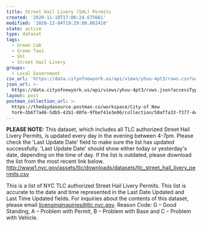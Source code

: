 ```yaml
---
title: Street Hail Livery (SHL) Permits
created: '2020-11-10T17:06:24.675661'
modified: '2020-12-04T19:29:08.802410'
state: active
type: dataset
tags:
  - Green Cab
  - Green Taxi
  - Shl
  - Street Hail Livery
groups:
  - Local Government
csv_url: 'https://data.cityofnewyork.us/api/views/yhuu-4pt3/rows.csv?accessType=DOWNLOAD'
json_url: >-
  https://data.cityofnewyork.us/api/views/yhuu-4pt3/rows.json?accessType=DOWNLOAD
layout: post
postman_collection_url: >-
  https://thedaydasource.postman.co/workspace/City-of New
  York~3b6f7a46-5db5-42b1-80fe-9fbef41e3e06/collection/58affa33-f377-4ed8-8f30-b76ec0b9eec0
---
```

<b>PLEASE NOTE:</b> This dataset, which includes all TLC authorized Street Hail Livery Permits, is updated every day in the evening between 4-7pm. Please check the 'Last Update Date' field to make sure the list has updated successfully. 'Last Update Date'  should show either today or yesterday's date, depending on the time of day. If the list is outdated, please download the list from the most recent link below. 
http://www1.nyc.gov/assets/tlc/downloads/datasets/tlc_street_hail_livery_permits.csv

This is a list of NYC TLC authorized Street Hail Livery Permits. This list is accurate to the date and time represented in the Last Date Updated and Last Time Updated fields. For inquiries about the contents of this dataset, please email licensinginquiries@tlc.nyc.gov.  Reason Code: G – Good Standing, A – Problem with Permit, B – Problem with Base and C – Problem with Vehicle.
